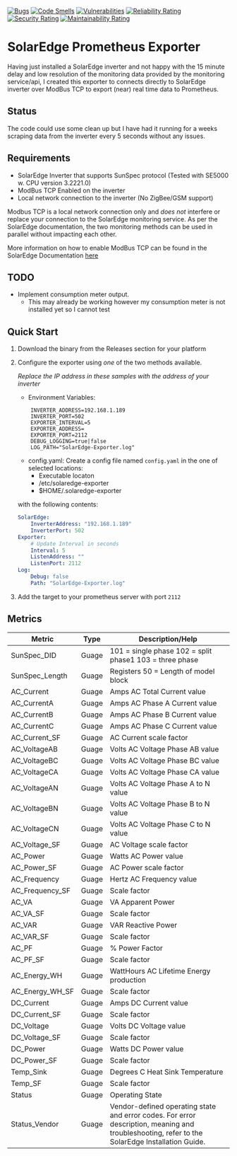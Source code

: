 [![Bugs](https://sonarcloud.io/api/project_badges/measure?project=dave92082_SolarEdge-Exporter&metric=bugs)](https://sonarcloud.io/dashboard?id=dave92082_SolarEdge-Exporter)
[![Code Smells](https://sonarcloud.io/api/project_badges/measure?project=dave92082_SolarEdge-Exporter&metric=code_smells)](https://sonarcloud.io/dashboard?id=dave92082_SolarEdge-Exporter)
[![Vulnerabilities](https://sonarcloud.io/api/project_badges/measure?project=dave92082_SolarEdge-Exporter&metric=vulnerabilities)](https://sonarcloud.io/dashboard?id=dave92082_SolarEdge-Exporter)
[![Reliability Rating](https://sonarcloud.io/api/project_badges/measure?project=dave92082_SolarEdge-Exporter&metric=reliability_rating)](https://sonarcloud.io/dashboard?id=dave92082_SolarEdge-Exporter)
[![Security Rating](https://sonarcloud.io/api/project_badges/measure?project=dave92082_SolarEdge-Exporter&metric=security_rating)](https://sonarcloud.io/dashboard?id=dave92082_SolarEdge-Exporter)
[![Maintainability Rating](https://sonarcloud.io/api/project_badges/measure?project=dave92082_SolarEdge-Exporter&metric=sqale_rating)](https://sonarcloud.io/dashboard?id=dave92082_SolarEdge-Exporter)

# SolarEdge Prometheus Exporter

Having just installed a SolarEdge inverter and not happy with the 15 minute delay and low resolution of the monitoring data
provided by the monitoring service/api, I created this exporter to connects directly to SolarEdge inverter over ModBus TCP 
to export (near) real time data to Prometheus.

## Status
The code could use some clean up but I have had it running for a weeks scraping data from the inverter every 5 seconds without any issues.

## Requirements
* SolarEdge Inverter that supports SunSpec protocol (Tested with SE5000 w. CPU version 3.2221.0)
* ModBus TCP Enabled on the inverter
* Local network connection to the inverter (No ZigBee/GSM support)

Modbus TCP is a local network connection only and *does not* interfere or replace your connection to the SolarEdge monitoring 
service. As per the SolarEdge documentation, the two monitoring methods can be used in parallel without impacting each other.

More information on how to enable ModBus TCP can be found in the SolarEdge Documentation [here](https://www.solaredge.com/sites/default/files/sunspec-implementation-technical-note.pdf)

## TODO
* Implement consumption meter output.
	* This may already be working however my consumption meter is not installed yet so I cannot test

## Quick Start

1. Download the binary from the Releases section for your platform
2. Configure the exporter using *one* of the two methods available.
	
	*Replace the IP address in these samples with the address of your inverter*
	* Environment Variables:
	``` 
		INVERTER_ADDRESS=192.168.1.189
        INVERTER_PORT=502
		EXPORTER_INTERVAL=5
        EXPORTER_ADDRESS=
        EXPORTER_PORT=2112
        DEBUG_LOGGING=true|false
        LOG_PATH="SolarEdge-Exporter.log"
	``` 
	* config.yaml:
	Create a config file named `config.yaml` in the one of selected locations:
        * Executable locaton
        * /etc/solaredge-exporter
        * $HOME/.solaredge-exporter
    
    with the following contents:
	```yaml
	SolarEdge:
        InverterAddress: "192.168.1.189"
        InverterPort: 502
    Exporter:
        # Update Interval in seconds
        Interval: 5
        ListenAddress: ""
        ListenPort: 2112
    Log:
        Debug: false
        Path: "SolarEdge-Exporter.log"	
	```
3. Add the target to your prometheus server with port `2112`

## Metrics

|		Metric	 	 |	 Type	 |	Description/Help																																	 |
|--------------------|-----------|-------------------------------------------------------------------------------------------------------------------------------------------------------|
|SunSpec_DID     	 | 	 Guage 	 | 	 101 = single phase 102 = split phase1 103 = three phase                                                                                        	 |
|SunSpec_Length  	 | 	 Guage 	 | 	 Registers 50 = Length of model block                                                                                                           	 |
|AC_Current      	 | 	 Guage 	 | 	 Amps AC Total Current value                                                                                                                    	 |
|AC_CurrentA     	 | 	 Guage 	 | 	 Amps AC Phase A Current value                                                                                                                  	 |
|AC_CurrentB     	 | 	 Guage 	 | 	 Amps AC Phase B Current value                                                                                                                  	 |
|AC_CurrentC     	 | 	 Guage 	 | 	 Amps AC Phase C Current value                                                                                                                  	 |
|AC_Current_SF   	 | 	 Guage 	 | 	 AC Current scale factor                                                                                                                        	 |
|AC_VoltageAB    	 | 	 Guage 	 | 	 Volts AC Voltage Phase AB value                                                                                                                	 |
|AC_VoltageBC    	 | 	 Guage 	 | 	 Volts AC Voltage Phase BC value                                                                                                                	 |
|AC_VoltageCA    	 | 	 Guage 	 | 	 Volts AC Voltage Phase CA value                                                                                                                	 |
|AC_VoltageAN    	 | 	 Guage 	 | 	 Volts AC Voltage Phase A to N value                                                                                                            	 |
|AC_VoltageBN    	 | 	 Guage 	 | 	 Volts AC Voltage Phase B to N value                                                                                                            	 |
|AC_VoltageCN    	 | 	 Guage 	 | 	 Volts AC Voltage Phase C to N value                                                                                                            	 |
|AC_Voltage_SF   	 | 	 Guage 	 | 	 AC Voltage scale factor                                                                                                                        	 |
|AC_Power        	 | 	 Guage 	 | 	 Watts AC Power value                                                                                                                           	 |
|AC_Power_SF     	 | 	 Guage 	 | 	 AC Power scale factor                                                                                                                          	 |
|AC_Frequency    	 | 	 Guage 	 | 	 Hertz AC Frequency value                                                                                                                       	 |
|AC_Frequency_SF 	 | 	 Guage 	 | 	 Scale factor                                                                                                                                   	 |
|AC_VA           	 | 	 Guage 	 | 	 VA Apparent Power                                                                                                                              	 |
|AC_VA_SF        	 | 	 Guage 	 | 	 Scale factor                                                                                                                                   	 |
|AC_VAR          	 | 	 Guage 	 | 	 VAR Reactive Power                                                                                                                             	 |
|AC_VAR_SF       	 | 	 Guage 	 | 	 Scale factor                                                                                                                                   	 |
|AC_PF           	 | 	 Guage 	 | 	 % Power Factor                                                                                                                                 	 |
|AC_PF_SF        	 | 	 Guage 	 | 	 Scale factor                                                                                                                                   	 |
|AC_Energy_WH    	 | 	 Guage 	 | 	 WattHours AC Lifetime Energy production                                                                                                        	 |
|AC_Energy_WH_SF 	 | 	 Guage 	 | 	 Scale factor                                                                                                                                   	 |
|DC_Current      	 | 	 Guage 	 | 	 Amps DC Current value                                                                                                                          	 |
|DC_Current_SF   	 | 	 Guage 	 | 	 Scale factor                                                                                                                                   	 |
|DC_Voltage      	 | 	 Guage 	 | 	 Volts DC Voltage value                                                                                                                         	 |
|DC_Voltage_SF   	 | 	 Guage 	 | 	 Scale factor                                                                                                                                   	 |
|DC_Power        	 | 	 Guage 	 | 	 Watts DC Power value                                                                                                                           	 |
|DC_Power_SF     	 | 	 Guage 	 | 	 Scale factor                                                                                                                                   	 |
|Temp_Sink       	 | 	 Guage 	 | 	 Degrees C Heat Sink Temperature                                                                                                                	 |
|Temp_SF         	 | 	 Guage 	 | 	 Scale factor                                                                                                                                   	 |
|Status          	 | 	 Guage 	 | 	 Operating State                                                                                                                                	 |
|Status_Vendor   	 | 	 Guage 	 | 	 Vendor-defined operating state and error codes. For error description, meaning and troubleshooting, refer to the SolarEdge Installation Guide. 	 |

